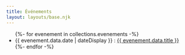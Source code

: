 ```yaml
---
title: Événements
layout: layouts/base.njk
---
```


<ul>
{%- for evenement in collections.evenements -%}
  <li><time datetime="{{ evenement.data.date }}">{{ evenement.data.date | dateDisplay }}</time> : <a href="{{ evenement.data.url }}">{{ evenement.data.title }}</a></li>
{%- endfor -%}
</ul>